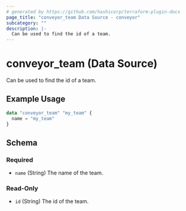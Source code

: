 ```yaml
---
# generated by https://github.com/hashicorp/terraform-plugin-docs
page_title: "conveyor_team Data Source - conveyor"
subcategory: ""
description: |-
  Can be used to find the id of a team.
---
```


# conveyor_team (Data Source)

Can be used to find the id of a team.

## Example Usage

```terraform
data "conveyor_team" "my_team" {
  name = "my_team"
}
```

<!-- schema generated by tfplugindocs -->
## Schema

### Required

- `name` (String) The name of the team.

### Read-Only

- `id` (String) The id of the team.


